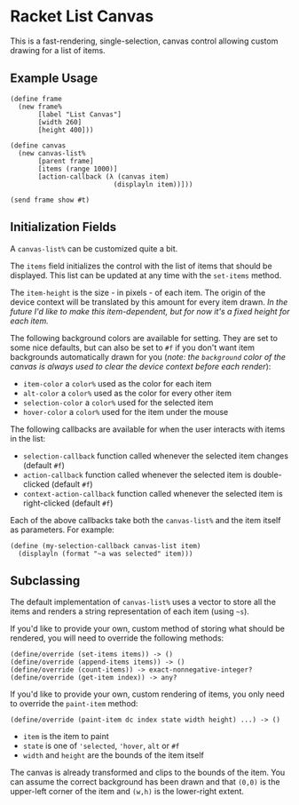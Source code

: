 # Racket List Canvas

This is a fast-rendering, single-selection, canvas control allowing
custom drawing for a list of items.

## Example Usage

```racket
(define frame
  (new frame%
       [label "List Canvas"]
       [width 260]
       [height 400]))

(define canvas
  (new canvas-list%
       [parent frame]
       [items (range 1000)]
       [action-callback (λ (canvas item)
                          (displayln item))]))

(send frame show #t)
```

## Initialization Fields

A `canvas-list%` can be customized quite a bit.

The `items` field initializes the control with the list of items that should be displayed. This list can be updated at any time with the `set-items` method.

The `item-height` is the size - in pixels - of each item. The origin of the device context will be translated by this amount for every item drawn. _In the future I'd like to make this item-dependent, but for now it's a fixed height for each item._

The following background colors are available for setting. They are set to some nice defaults, but can also be set to `#f` if you don't want item backgrounds automatically drawn for you (_note: the `background` color of the canvas is always used to clear the device context before each render_):

* `item-color` a `color%` used as the color for each item
* `alt-color` a `color%` used as the color for every other item
* `selection-color` a `color%` used for the selected item
* `hover-color` a `color%` used for the item under the mouse

The following callbacks are available for when the user interacts with items in the list:

* `selection-callback` function called whenever the selected item changes (default `#f`)
* `action-callback` function called whenever the selected item is double-clicked (default `#f`)
* `context-action-callback` function called whenever the selected item is right-clicked (default `#f`)

Each of the above callbacks take both the `canvas-list%` and the item itself as parameters. For example:

```racket
(define (my-selection-callback canvas-list item)
  (displayln (format "~a was selected" item)))
```

## Subclassing

The default implementation of `canvas-list%` uses a vector to store all the items and renders a string representation of each item (using `~s`).

If you'd like to provide your own, custom method of storing what should be rendered, you will need to override the following methods:

```racket
(define/override (set-items items)) -> ()
(define/override (append-items items)) -> ()
(define/override (count-items)) -> exact-nonnegative-integer?
(define/override (get-item index)) -> any?
```

If you'd like to provide your own, custom rendering of items, you only need to override the `paint-item` method:

```racket
(define/override (paint-item dc index state width height) ...) -> ()
```

* `item` is the item to paint
* `state` is one of `'selected`, `'hover`, `alt` or `#f`
* `width` and `height` are the bounds of the item itself

The canvas is already transformed and clips to the bounds of the item. You can assume the correct background has been drawn and that `(0,0)` is the upper-left corner of the item and `(w,h)` is the lower-right extent.
